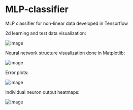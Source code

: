 # MLP-classifier
MLP classifier for non-linear data developed in Tensorflow

2d learning and test data visualization:

![image](https://user-images.githubusercontent.com/68065642/224579600-8b6d6e56-c942-46f8-ba13-60281073fcc9.png)

Neural network structure visualization done in Matplotlib:

![image](https://user-images.githubusercontent.com/68065642/224579641-85e3e75d-ed37-4259-80fd-155a3af3ff88.png)

Error plots:

![image](https://user-images.githubusercontent.com/68065642/224579697-dfe903b7-ab7c-4f80-9a60-ac503f074850.png)

Individual neuron output heatmaps:

![image](https://user-images.githubusercontent.com/68065642/224579734-7496cffc-2d82-4b88-b11a-81afe2939277.png)
